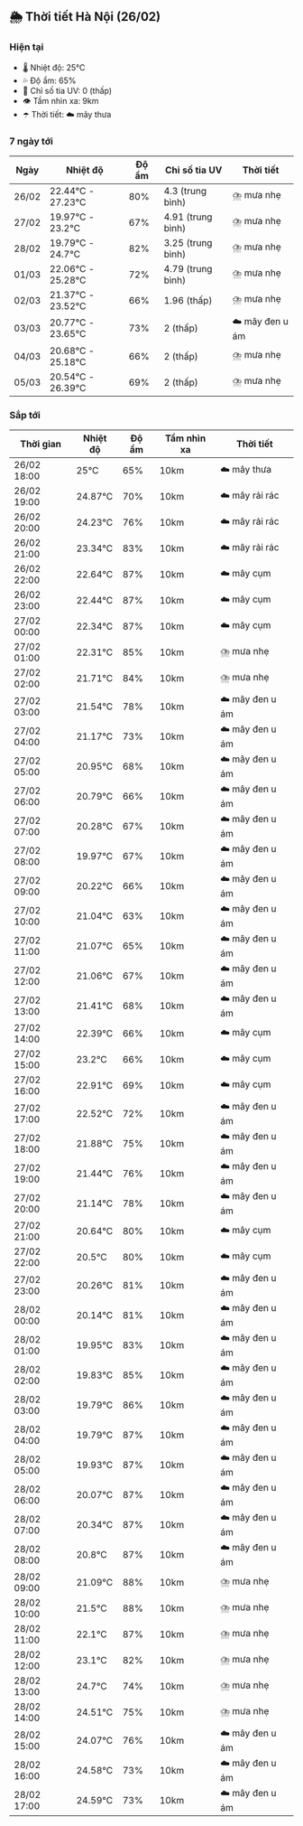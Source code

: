 ## 🌦️ Thời tiết Hà Nội (26/02)

### Hiện tại

- 🌡️ Nhiệt độ: 25℃
- 💦 Độ ẩm: 65%
- 🌟 Chỉ số tia UV: 0 (thấp)
- 👁️ Tầm nhìn xa: 9km
- ☂️ Thời tiết: ☁️ mây thưa

### 7 ngày tới

| Ngày | Nhiệt độ | Độ ẩm | Chỉ số tia UV | Thời tiết |
| --- | --- | --- | --- | --- |
| 26/02 | 22.44℃ - 27.23℃ | 80% | 4.3 (trung bình) | ⛈️ mưa nhẹ |
| 27/02 | 19.97℃ - 23.2℃ | 67% | 4.91 (trung bình) | ⛈️ mưa nhẹ |
| 28/02 | 19.79℃ - 24.7℃ | 82% | 3.25 (trung bình) | ⛈️ mưa nhẹ |
| 01/03 | 22.06℃ - 25.28℃ | 72% | 4.79 (trung bình) | ⛈️ mưa nhẹ |
| 02/03 | 21.37℃ - 23.52℃ | 66% | 1.96 (thấp) | ⛈️ mưa nhẹ |
| 03/03 | 20.77℃ - 23.65℃ | 73% | 2 (thấp) | ☁️ mây đen u ám |
| 04/03 | 20.68℃ - 25.18℃ | 66% | 2 (thấp) | ⛈️ mưa nhẹ |
| 05/03 | 20.54℃ - 26.39℃ | 69% | 2 (thấp) | ⛈️ mưa nhẹ |

### Sắp tới

| Thời gian | Nhiệt độ | Độ ẩm | Tầm nhìn xa | Thời tiết |
| --- | --- | --- | --- | --- |
| 26/02 18:00 | 25℃ | 65% | 10km | ☁️ mây thưa |
| 26/02 19:00 | 24.87℃ | 70% | 10km | ☁️ mây rải rác |
| 26/02 20:00 | 24.23℃ | 76% | 10km | ☁️ mây rải rác |
| 26/02 21:00 | 23.34℃ | 83% | 10km | ☁️ mây rải rác |
| 26/02 22:00 | 22.64℃ | 87% | 10km | ☁️ mây cụm |
| 26/02 23:00 | 22.44℃ | 87% | 10km | ☁️ mây cụm |
| 27/02 00:00 | 22.34℃ | 87% | 10km | ☁️ mây cụm |
| 27/02 01:00 | 22.31℃ | 85% | 10km | ⛈️ mưa nhẹ |
| 27/02 02:00 | 21.71℃ | 84% | 10km | ⛈️ mưa nhẹ |
| 27/02 03:00 | 21.54℃ | 78% | 10km | ☁️ mây đen u ám |
| 27/02 04:00 | 21.17℃ | 73% | 10km | ☁️ mây đen u ám |
| 27/02 05:00 | 20.95℃ | 68% | 10km | ☁️ mây đen u ám |
| 27/02 06:00 | 20.79℃ | 66% | 10km | ☁️ mây đen u ám |
| 27/02 07:00 | 20.28℃ | 67% | 10km | ☁️ mây đen u ám |
| 27/02 08:00 | 19.97℃ | 67% | 10km | ☁️ mây đen u ám |
| 27/02 09:00 | 20.22℃ | 66% | 10km | ☁️ mây đen u ám |
| 27/02 10:00 | 21.04℃ | 63% | 10km | ☁️ mây đen u ám |
| 27/02 11:00 | 21.07℃ | 65% | 10km | ☁️ mây đen u ám |
| 27/02 12:00 | 21.06℃ | 67% | 10km | ☁️ mây đen u ám |
| 27/02 13:00 | 21.41℃ | 68% | 10km | ☁️ mây đen u ám |
| 27/02 14:00 | 22.39℃ | 66% | 10km | ☁️ mây cụm |
| 27/02 15:00 | 23.2℃ | 66% | 10km | ☁️ mây cụm |
| 27/02 16:00 | 22.91℃ | 69% | 10km | ☁️ mây cụm |
| 27/02 17:00 | 22.52℃ | 72% | 10km | ☁️ mây đen u ám |
| 27/02 18:00 | 21.88℃ | 75% | 10km | ☁️ mây đen u ám |
| 27/02 19:00 | 21.44℃ | 76% | 10km | ☁️ mây đen u ám |
| 27/02 20:00 | 21.14℃ | 78% | 10km | ☁️ mây đen u ám |
| 27/02 21:00 | 20.64℃ | 80% | 10km | ☁️ mây cụm |
| 27/02 22:00 | 20.5℃ | 80% | 10km | ☁️ mây cụm |
| 27/02 23:00 | 20.26℃ | 81% | 10km | ☁️ mây đen u ám |
| 28/02 00:00 | 20.14℃ | 81% | 10km | ☁️ mây đen u ám |
| 28/02 01:00 | 19.95℃ | 83% | 10km | ☁️ mây đen u ám |
| 28/02 02:00 | 19.83℃ | 85% | 10km | ☁️ mây đen u ám |
| 28/02 03:00 | 19.79℃ | 86% | 10km | ☁️ mây đen u ám |
| 28/02 04:00 | 19.79℃ | 87% | 10km | ☁️ mây đen u ám |
| 28/02 05:00 | 19.93℃ | 87% | 10km | ☁️ mây đen u ám |
| 28/02 06:00 | 20.07℃ | 87% | 10km | ☁️ mây đen u ám |
| 28/02 07:00 | 20.34℃ | 87% | 10km | ☁️ mây đen u ám |
| 28/02 08:00 | 20.8℃ | 87% | 10km | ☁️ mây đen u ám |
| 28/02 09:00 | 21.09℃ | 88% | 10km | ⛈️ mưa nhẹ |
| 28/02 10:00 | 21.5℃ | 88% | 10km | ⛈️ mưa nhẹ |
| 28/02 11:00 | 22.1℃ | 87% | 10km | ⛈️ mưa nhẹ |
| 28/02 12:00 | 23.1℃ | 82% | 10km | ⛈️ mưa nhẹ |
| 28/02 13:00 | 24.7℃ | 74% | 10km | ⛈️ mưa nhẹ |
| 28/02 14:00 | 24.51℃ | 75% | 10km | ⛈️ mưa nhẹ |
| 28/02 15:00 | 24.07℃ | 76% | 10km | ☁️ mây đen u ám |
| 28/02 16:00 | 24.58℃ | 73% | 10km | ☁️ mây đen u ám |
| 28/02 17:00 | 24.59℃ | 73% | 10km | ☁️ mây đen u ám |
